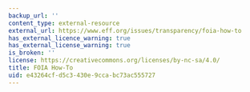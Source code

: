 ```yaml
---
backup_url: ''
content_type: external-resource
external_url: https://www.eff.org/issues/transparency/foia-how-to
has_external_licence_warning: true
has_external_license_warning: true
is_broken: ''
license: https://creativecommons.org/licenses/by-nc-sa/4.0/
title: FOIA How-To
uid: e43264cf-d5c3-430e-9cca-bc73ac555727
---
```

